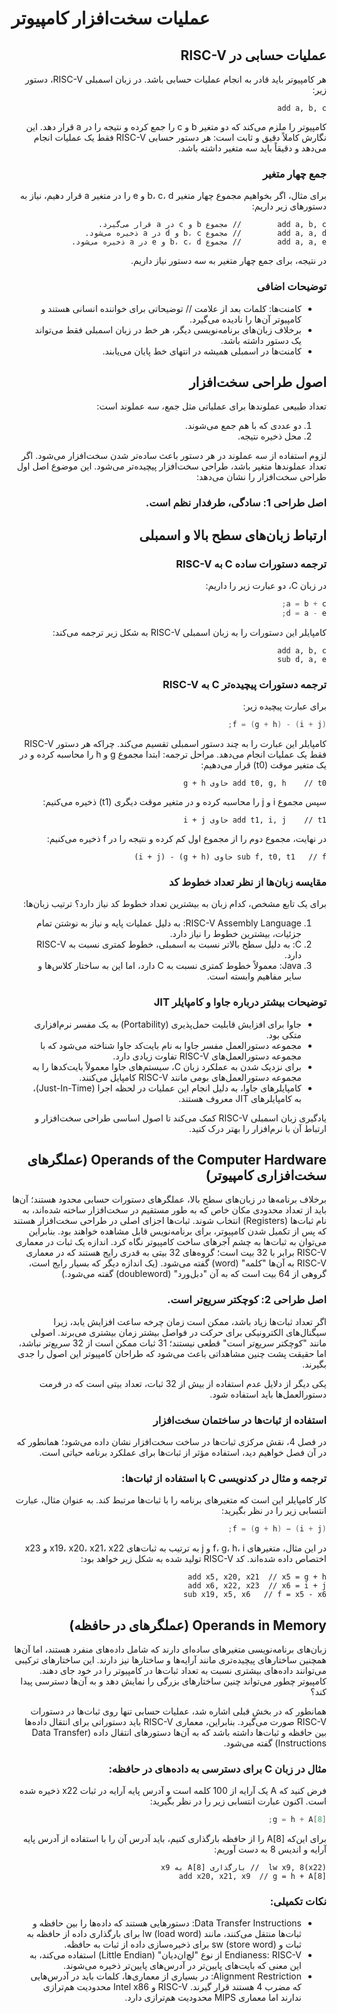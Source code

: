 
# عملیات سخت‌افزار کامپیوتر

<div dir="rtl">

## عملیات حسابی در RISC-V
هر کامپیوتر باید قادر به انجام عملیات حسابی باشد. در زبان اسمبلی RISC-V، دستور زیر:

```assembly
add a, b, c
```

کامپیوتر را ملزم می‌کند که دو متغیر b و c را جمع کرده و نتیجه را در a قرار دهد. این نگارش کاملاً دقیق و ثابت است: هر دستور حسابی RISC-V فقط یک عملیات انجام می‌دهد و دقیقاً باید سه متغیر داشته باشد.

### جمع چهار متغیر
برای مثال، اگر بخواهیم مجموع چهار متغیر b، c، d و e را در متغیر a قرار دهیم، نیاز به دستورهای زیر داریم:

```assembly
add a, b, c        // مجموع b و c در a قرار می‌گیرد.
add a, a, d        // مجموع b، c و d در a ذخیره می‌شود.
add a, a, e        // مجموع b، c، d و e در a ذخیره می‌شود.
```

در نتیجه، برای جمع چهار متغیر به سه دستور نیاز داریم.

### توضیحات اضافی
- کامنت‌ها: کلمات بعد از علامت // توضیحاتی برای خواننده انسانی هستند و کامپیوتر آن‌ها را نادیده می‌گیرد.
- برخلاف زبان‌های برنامه‌نویسی دیگر، هر خط در زبان اسمبلی فقط می‌تواند یک دستور داشته باشد.
- کامنت‌ها در اسمبلی همیشه در انتهای خط پایان می‌یابند.

## اصول طراحی سخت‌افزار
تعداد طبیعی عملوندها برای عملیاتی مثل جمع، سه عملوند است:
1. دو عددی که با هم جمع می‌شوند.
2. محل ذخیره نتیجه.

لزوم استفاده از سه عملوند در هر دستور باعث ساده‌تر شدن سخت‌افزار می‌شود. اگر تعداد عملوندها متغیر باشد، طراحی سخت‌افزار پیچیده‌تر می‌شود. این موضوع اصل اول طراحی سخت‌افزار را نشان می‌دهد:
### اصل طراحی 1: سادگی، طرفدار نظم است.

## ارتباط زبان‌های سطح بالا و اسمبلی
### ترجمه دستورات ساده C به RISC-V
در زبان C، دو عبارت زیر را داریم:

```c
a = b + c;
d = a - e;
```

کامپایلر این دستورات را به زبان اسمبلی RISC-V به شکل زیر ترجمه می‌کند:

```assembly
add a, b, c
sub d, a, e
```

### ترجمه دستورات پیچیده‌تر C به RISC-V
برای عبارت پیچیده زیر:

```c
f = (g + h) - (i + j);
```

کامپایلر این عبارت را به چند دستور اسمبلی تقسیم می‌کند. چراکه هر دستور RISC-V فقط یک عملیات انجام می‌دهد. مراحل ترجمه:
ابتدا مجموع g و h را محاسبه کرده و در یک متغیر موقت (t0) قرار می‌دهیم:

```assembly
add t0, g, h    // t0 حاوی g + h
```

سپس مجموع i و j را محاسبه کرده و در متغیر موقت دیگری (t1) ذخیره می‌کنیم:

```assembly
add t1, i, j    // t1 حاوی i + j
```

در نهایت، مجموع دوم را از مجموع اول کم کرده و نتیجه را در f ذخیره می‌کنیم:

```assembly
sub f, t0, t1   // f حاوی (g + h) - (i + j)
```

### مقایسه زبان‌ها از نظر تعداد خطوط کد
برای یک تابع مشخص، کدام زبان به بیشترین تعداد خطوط کد نیاز دارد؟ ترتیب زبان‌ها:
1. RISC-V Assembly Language: به دلیل عملیات پایه و نیاز به نوشتن تمام جزئیات، بیشترین خطوط را نیاز دارد.
2. C: به دلیل سطح بالاتر نسبت به اسمبلی، خطوط کمتری نسبت به RISC-V دارد.
3. Java: معمولاً خطوط کمتری نسبت به C دارد، اما این به ساختار کلاس‌ها و سایر مفاهیم وابسته است.

### توضیحات بیشتر درباره جاوا و کامپایلر JIT
- جاوا برای افزایش قابلیت حمل‌پذیری (Portability) به یک مفسر نرم‌افزاری متکی بود.
- مجموعه دستورالعمل مفسر جاوا به نام بایت‌کد جاوا شناخته می‌شود که با مجموعه دستورالعمل‌های RISC-V تفاوت زیادی دارد.
- برای نزدیک شدن به عملکرد زبان C، سیستم‌های جاوا معمولاً بایت‌کدها را به مجموعه دستورالعمل‌های بومی مانند RISC-V کامپایل می‌کنند.
- کامپایلرهای جاوا، به دلیل انجام این عملیات در لحظه اجرا (Just-In-Time)، به کامپایلرهای JIT معروف هستند.

یادگیری زبان اسمبلی RISC-V کمک می‌کند تا اصول اساسی طراحی سخت‌افزار و ارتباط آن با نرم‌افزار را بهتر درک کنید.

## Operands of the Computer Hardware (عملگرهای سخت‌افزاری کامپیوتر)
برخلاف برنامه‌ها در زبان‌های سطح بالا، عملگرهای دستورات حسابی محدود هستند؛ آن‌ها باید از تعداد محدودی مکان خاص که به طور مستقیم در سخت‌افزار ساخته شده‌اند، به نام ثبات‌ها (Registers) انتخاب شوند. ثبات‌ها اجزای اصلی در طراحی سخت‌افزار هستند که پس از تکمیل شدن کامپیوتر، برای برنامه‌نویس قابل مشاهده خواهند بود. بنابراین می‌توان به ثبات‌ها به چشم آجرهای ساخت کامپیوتر نگاه کرد. اندازه یک ثبات در معماری RISC-V برابر با 32 بیت است؛ گروه‌های 32 بیتی به قدری رایج هستند که در معماری RISC-V به آن‌ها "کلمه" (word) گفته می‌شود. (یک اندازه دیگر که بسیار رایج است، گروهی از 64 بیت است که به آن "دبل‌ورد" (doubleword) گفته می‌شود.)

### اصل طراحی 2: کوچکتر سریع‌تر است.
اگر تعداد ثبات‌ها زیاد باشد، ممکن است زمان چرخه ساعت افزایش یابد، زیرا سیگنال‌های الکترونیکی برای حرکت در فواصل بیشتر زمان بیشتری می‌برند. اصولی مانند "کوچکتر سریع‌تر است" قطعی نیستند؛ 31 ثبات ممکن است از 32 سریع‌تر نباشد، اما حقیقت پشت چنین مشاهداتی باعث می‌شود که طراحان کامپیوتر این اصول را جدی بگیرند.

یکی دیگر از دلایل عدم استفاده از بیش از 32 ثبات، تعداد بیتی است که در فرمت دستورالعمل‌ها باید استفاده شود.

### استفاده از ثبات‌ها در ساختمان سخت‌افزار
در فصل 4، نقش مرکزی ثبات‌ها در ساخت سخت‌افزار نشان داده می‌شود؛ همانطور که در آن فصل خواهیم دید، استفاده مؤثر از ثبات‌ها برای عملکرد برنامه حیاتی است.

### ترجمه و مثال در کدنویسی C با استفاده از ثبات‌ها:
کار کامپایلر این است که متغیرهای برنامه را با ثبات‌ها مرتبط کند. به عنوان مثال، عبارت انتسابی زیر را در نظر بگیرید:

```c
f = (g + h) − (i + j);
```

در این مثال، متغیرهای f، g، h، i و j به ترتیب به ثبات‌های x19، x20، x21، x22 و x23 اختصاص داده شده‌اند. کد RISC-V تولید شده به شکل زیر خواهد بود:

```assembly
add x5, x20, x21  // x5 = g + h
add x6, x22, x23  // x6 = i + j
sub x19, x5, x6   // f = x5 - x6
```

## Operands in Memory (عملگرهای در حافظه)
زبان‌های برنامه‌نویسی متغیرهای ساده‌ای دارند که شامل داده‌های منفرد هستند، اما آن‌ها همچنین ساختارهای پیچیده‌تری مانند آرایه‌ها و ساختارها نیز دارند. این ساختارهای ترکیبی می‌توانند داده‌های بیشتری نسبت به تعداد ثبات‌ها در کامپیوتر را در خود جای دهند. کامپیوتر چطور می‌تواند چنین ساختارهای بزرگی را نمایش دهد و به آن‌ها دسترسی پیدا کند؟

همانطور که در بخش قبلی اشاره شد، عملیات حسابی تنها روی ثبات‌ها در دستورات RISC-V صورت می‌گیرد. بنابراین، معماری RISC-V باید دستوراتی برای انتقال داده‌ها بین حافظه و ثبات‌ها داشته باشد که به آن‌ها دستورهای انتقال داده (Data Transfer Instructions) گفته می‌شود.

### مثال در زبان C برای دسترسی به داده‌های در حافظه:
فرض کنید که A یک آرایه از 100 کلمه است و آدرس پایه آرایه در ثبات x22 ذخیره شده است. اکنون عبارت انتسابی زیر را در نظر بگیرید:

```c
g = h + A[8];
```

برای این‌که A[8] را از حافظه بارگذاری کنیم، باید آدرس آن را با استفاده از آدرس پایه آرایه و اندیس 8 به دست آوریم:

```assembly
lw x9, 8(x22)  // بارگذاری A[8] به x9
add x20, x21, x9  // g = h + A[8]
```

### نکات تکمیلی:
- Data Transfer Instructions: دستورهایی هستند که داده‌ها را بین حافظه و ثبات‌ها منتقل می‌کنند، مانند lw (load word) برای بارگذاری داده از حافظه به ثبات و sw (store word) برای ذخیره‌سازی داده از ثبات به حافظه.
- Endianess: RISC-V از نوع "لچ‌ان‌دیان" (Little Endian) استفاده می‌کند، به این معنی که بایت‌های پایین‌تر در آدرس‌های پایین‌تر ذخیره می‌شوند.
- Alignment Restriction: در بسیاری از معماری‌ها، کلمات باید در آدرس‌هایی که مضرب 4 هستند قرار گیرند. RISC-V و Intel x86 محدودیت هم‌ترازی ندارند اما معماری MIPS محدودیت هم‌ترازی دارد.



</div>

